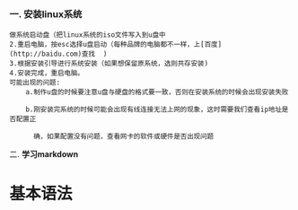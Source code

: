 ### 一.   安装linux系统  

    做系统启动盘（把linux系统的iso文件写入到u盘中  
    2.重启电脑，按esc选择u盘启动（每种品牌的电脑都不一样，上[百度](http://baidu.com)查找  )
    3.根据安装引导进行系统安装（如果想保留原系统，选则共存安装)
    4.安装完成，重启电脑。
    可能出现的问题:
        a.制作u盘的时候要注意u盘与硬盘的格式要一致，否则在安装系统的时候会出现安装失败   

        b.刚安装完系统的时候可能会出现有线连接无法上网的现象，这时需要我们查看ip地址是否配置正  

          确，如果配置没有问题，查看网卡的软件或硬件是否出现问题   

二.   **学习markdown**

# 基本语法
